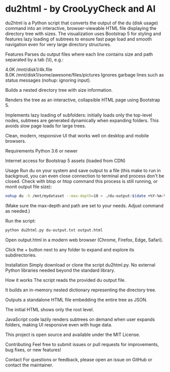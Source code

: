 # du2html - by CrooLyyCheck and AI
du2html is a Python script that converts the output of the du (disk usage) command into an interactive, browser-viewable HTML file displaying the directory tree with sizes. The visualization uses Bootstrap 5 for styling and features lazy loading of subtrees to ensure fast page load and smooth navigation even for very large directory structures.

Features
Parses du output files where each line contains size and path separated by a tab (\t), e.g.:

4.0K	/mnt/disk1/4k.file<br>
8.0K	/mnt/disk1/some/awesone/files/pictures
Ignores garbage lines such as status messages (nohup: ignoring input).

Builds a nested directory tree with size information.

Renders the tree as an interactive, collapsible HTML page using Bootstrap 5.

Implements lazy loading of subfolders: initially loads only the top-level nodes, subtrees are generated dynamically when expanding folders. This avoids slow page loads for large trees.

Clean, modern, responsive UI that works well on desktop and mobile browsers.

Requirements
Python 3.6 or newer

Internet access for Bootstrap 5 assets (loaded from CDN)

Usage
Run du on your system and save output to a file (this make to run in backgroud, you can even close connection to terminal and process don't be closed. Check with btop or htop command this process is still running, or monit output file size):
```bash
nohup du -h /mnt/mydataset --max-depth=10 > ./du-output-$(date +%Y-%m-%d_%H-%M-%S).txt 2>&1 &
```
(Make sure the max-depth and path are set to your needs. Adjust command as needed.)

Run the script:
```bash
python du2html.py du-output.txt output.html
```
Open output.html in a modern web browser (Chrome, Firefox, Edge, Safari).

Click the + button next to any folder to expand and explore its subdirectories.

Installation
Simply download or clone the script du2html.py. No external Python libraries needed beyond the standard library.

How it works
The script reads the provided du output file.

It builds an in-memory nested dictionary representing the directory tree.

Outputs a standalone HTML file embedding the entire tree as JSON.

The initial HTML shows only the root level.

JavaScript code lazily renders subtrees on demand when user expands folders, making UI responsive even with huge data.

This project is open source and available under the MIT License.

Contributing
Feel free to submit issues or pull requests for improvements, bug fixes, or new features!

Contact
For questions or feedback, please open an issue on GitHub or contact the maintainer.
